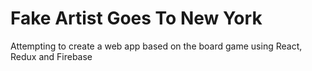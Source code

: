 # Fake Artist Goes To New York
Attempting to  create a web app based on the board game using React, Redux and Firebase
